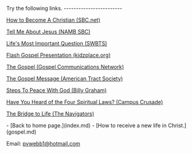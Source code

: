  <head> <title>(PVW) Gospel</title> <meta content="IE=9" http-equiv="X-UA-Compatible"></meta> <link href="css/page_style.css" rel="stylesheet" type="text/css"></link> </head><body><div class="page_style">Try the following links.
------------------------

[How to Become A Christian (SBC.net)](http://www.sbc.net/knowjesus/default.asp)

[Tell Me About Jesus (NAMB SBC)](http://web.archive.org/web/20081006071559/http://www.namb.net/root/tellme/)

[Life's Most Important Question (SWBTS)](http://www.swbts.edu/index.cfm?pageid=1728)

[Flash Gospel Presentation (kidzplace.org)](http://web.archive.org/web/20010305210747/http://kidzplace.org/Gospel/Gospel.htm)

[The Gospel (Gospel Communications Network)](http://www.gospel.com/discover)

[The Gospel Message (American Tract Society)](http://web.archive.org/web/20090618065040/http://www.atstracts.org/information/message.php)

[Steps To Peace With God (Billy Graham)](http://www.billygraham.org/articlepage.asp?articleid=470)

[Have You Heard of the Four Spiritual Laws? (Campus Crusade)](http://www.crusade.org/fourlaws/)

[The Bridge to Life (The Navigators)](http://www.navigators.org/us/resources/illustrations/items/The%20Bridge%20to%20Life)

 </div>- [Back to home page.](index.md)
- [How to receive a new life in Christ.](gospel.md)

Email: [pvwebb1@hotmail.com](mailto:pvwebb1@hotmail.com)


